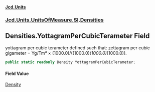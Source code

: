 #### [Jcd.Units](index.md 'index')
### [Jcd.Units.UnitsOfMeasure.SI](Jcd.Units.UnitsOfMeasure.SI.md 'Jcd.Units.UnitsOfMeasure.SI').[Densities](Densities.md 'Jcd.Units.UnitsOfMeasure.SI.Densities')

## Densities.YottagramPerCubicTerameter Field

yottagram per cubic terameter defined such that: zettagram per cubic gigameter = Yg/Tm³ ×
(1000.0)/((1000.0)*(1000.0)*(1000.0)).

```csharp
public static readonly Density YottagramPerCubicTerameter;
```

#### Field Value
[Density](Density.md 'Jcd.Units.UnitTypes.Density')
